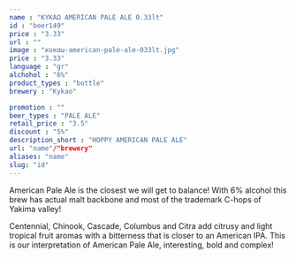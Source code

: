 ```yaml
---
name : "ΚΥΚΑΩ AMERICAN PALE ALE 0.33lt"
id : "beer149"
price : "3.33"
url : ""
image : "κυκαω-american-pale-ale-033lt.jpg"
price : "3.33"
language : "gr"
alchohol : "6%"
product_types : "bottle"
brewery : "Kykao"

promotion : ""
beer_types : "PALE ALE"
retail_price : "3.5"
discount : "5%"
description_short : "HOPPY AMERICAN PALE ALE"
url: "name"/"brewery"
aliases: "name"
slug: "id"
---
```


American Pale Ale is the closest we will get to balance! With 6% alcohol this brew has actual malt backbone and most of the trademark C-hops of Yakima valley! 

Centennial, Chinook, Cascade, Columbus and Citra add citrusy and light tropical fruit aromas with a bitterness that is closer to an American IPA. This is our interpretation of American Pale Ale, interesting, bold and complex!